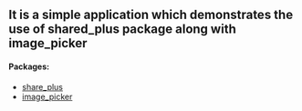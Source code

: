 ## It is a simple application which demonstrates the use of shared_plus package along with image_picker

#### Packages:
- [share_plus](https://pub.dev/packages/share_plus)
- [image_picker](https://pub.dev/packages/image_picker)
